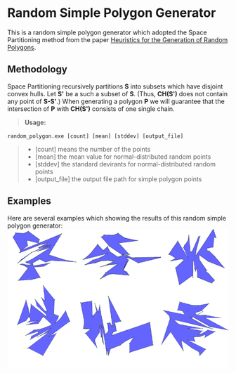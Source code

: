 Random Simple Polygon Generator
====================================
This is a random simple polygon generator which adopted the Space Partitioning method from the paper [Heuristics for the Generation of Random Polygons][1].

Methodology
-----------------
Space Partitioning recursively partitions **S** into subsets which have disjoint convex hulls. Let **S'** be a such a subset of **S**. (Thus, **CH(S')** does not contain any point of **S-S'**.) When generating a polygon **P** we will guarantee that the intersection of **P** with **CH(S')** consists of one single chain.

> **Usage:**
```
random_polygon.exe [count] [mean] [stddev] [output_file]
```
> - [count] means the number of the points
> - [mean] the mean value for normal-distributed random points
> - [stddev] the standard devirants for normal-distributed random points
> - [output_file] the output file path for simple polygon points

Examples
------------------
Here are several examples which showing the results of this random simple polygon generator:
![Examples](/images/random_polygon.png)

[1]:http://www.cccg.ca/proceedings/1996/cccg1996_0007.pdf
